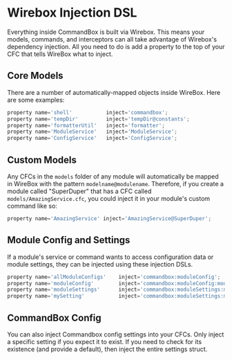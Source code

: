 # Wirebox Injection DSL

Everything inside CommandBox is built via Wirebox. This means your models, commands, and interceptors can all take advantage of Wirebox's dependency injection.   All you need to do is add a property to the top of your CFC that tells WireBox what to inject.

## Core Models

There are a number of automatically-mapped objects inside WireBox.  Here are some examples:

```javascript
property name='shell'           inject='commandbox';
property name='tempDir'         inject='tempDir@constants';
property name='formatterUtil'   inject='formatter';
property name='ModuleService'   inject='ModuleService';
property name='ConfigService'   inject='ConfigService';

```

## Custom Models

Any CFCs in the `models` folder of any module will automatically be mapped in WireBox with the pattern `modelname@modulename`.  Therefore, if you create a module called "SuperDuper" that has a CFC called `models/AmazingService.cfc`, you could inject it in your module's custom command like so:

```javascript
property name='AmazingService' inject='AmazingService@SuperDuper';
```

## Module Config and Settings

If a module's service or command wants to access configuration data or module settings, they can be injected using these injection DSLs.

```javascript
property name='allModuleConfigs'    inject='commandbox:moduleConfig';
property name='moduleConfig'        inject='commandbox:moduleConfig:moduleName';
property name='moduleSettings'      inject='commandbox:moduleSettings:moduleName';
property name='mySetting'           inject='commandbox:moduleSettings:moduleName:mySetting';
```

## CommandBox Config

You can also inject Commandbox config settings into your CFCs.  Only inject a specific setting if you expect it to exist.  If you need to check for its existence (and provide a default), then inject the entire settings struct.